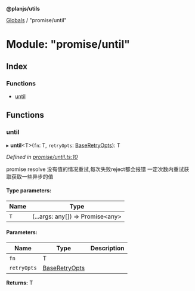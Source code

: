 **@planjs/utils**

[Globals](../README.md) / "promise/until"

# Module: "promise/until"

## Index

### Functions

* [until](_promise_until_.md#until)

## Functions

### until

▸ **until**\<T>(`fn`: T, `retryOpts`: [BaseRetryOpts](../interfaces/_promise_interfaces_.baseretryopts.md)): T

*Defined in [promise/until.ts:10](https://github.com/planjs/utils/blob/73a4845/src/promise/until.ts#L10)*

promise resolve 没有值的情况重试,每次失败reject都会报错
一定次数内重试获取获取一些异步的值

#### Type parameters:

Name | Type |
------ | ------ |
`T` | (...args: any[]) => Promise\<any> |

#### Parameters:

Name | Type | Description |
------ | ------ | ------ |
`fn` | T |  |
`retryOpts` | [BaseRetryOpts](../interfaces/_promise_interfaces_.baseretryopts.md) |   |

**Returns:** T
